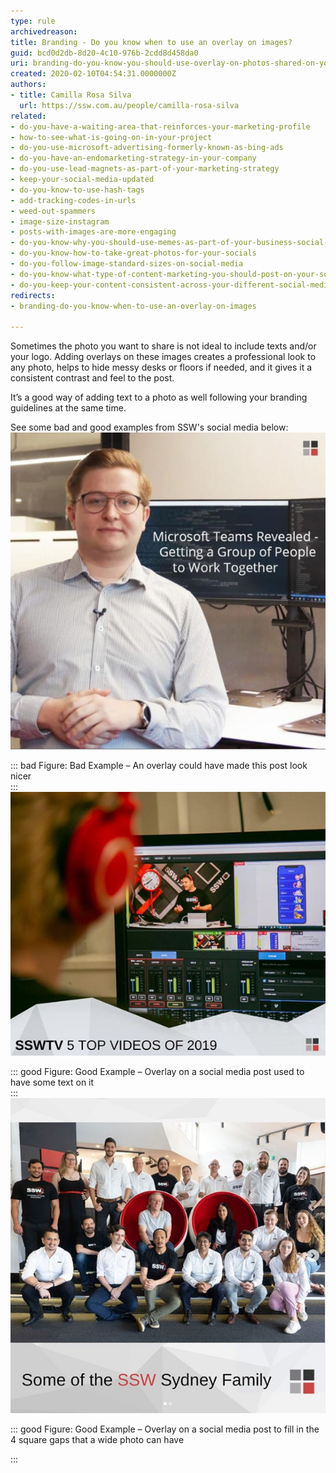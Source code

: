 ```yaml
---
type: rule
archivedreason: 
title: Branding - Do you know when to use an overlay on images?
guid: bcd0d2db-8d20-4c10-976b-2cdd8d458da0
uri: branding-do-you-know-you-should-use-overlay-on-photos-shared-on-your-social-media
created: 2020-02-10T04:54:31.0000000Z
authors:
- title: Camilla Rosa Silva
  url: https://ssw.com.au/people/camilla-rosa-silva
related:
- do-you-have-a-waiting-area-that-reinforces-your-marketing-profile
- how-to-see-what-is-going-on-in-your-project
- do-you-use-microsoft-advertising-formerly-known-as-bing-ads
- do-you-have-an-endomarketing-strategy-in-your-company
- do-you-use-lead-magnets-as-part-of-your-marketing-strategy
- keep-your-social-media-updated
- do-you-know-to-use-hash-tags
- add-tracking-codes-in-urls
- weed-out-spammers
- image-size-instagram
- posts-with-images-are-more-engaging
- do-you-know-why-you-should-use-memes-as-part-of-your-business-social-media-content
- do-you-know-how-to-take-great-photos-for-your-socials
- do-you-follow-image-standard-sizes-on-social-media
- do-you-know-what-type-of-content-marketing-you-should-post-on-your-socials
- do-you-keep-your-content-consistent-across-your-different-social-media-platforms
redirects:
- branding-do-you-know-when-to-use-an-overlay-on-images

---
```


Sometimes the photo you want to share is not ideal to include texts and/or your logo. Adding overlays on these images creates a professional look to any photo, helps to hide messy desks or floors if needed, and it gives it a consistent contrast and feel to the post. 



It’s a good way of adding text to a photo as well following your branding guidelines at the same time.


<!--endintro-->

See some bad and good examples from SSW's social media below:
![](/rules/branding-do-you-know-you-should-use-overlay-on-photos-shared-on-your-social-media/badexampleandreas.png)

::: bad
Figure: Bad Example – An overlay could have made this post look nicer  
:::
 ![](/rules/branding-do-you-know-you-should-use-overlay-on-photos-shared-on-your-social-media/goode5videos.png)

::: good
Figure: Good Example – Overlay on a social media post used to have some text on it  
:::
 ![](/rules/branding-do-you-know-you-should-use-overlay-on-photos-shared-on-your-social-media/goodeteamphoto.png)

::: good
Figure: Good Example – Overlay on a social media post to fill in the 4 square gaps that a wide photo can have

:::


